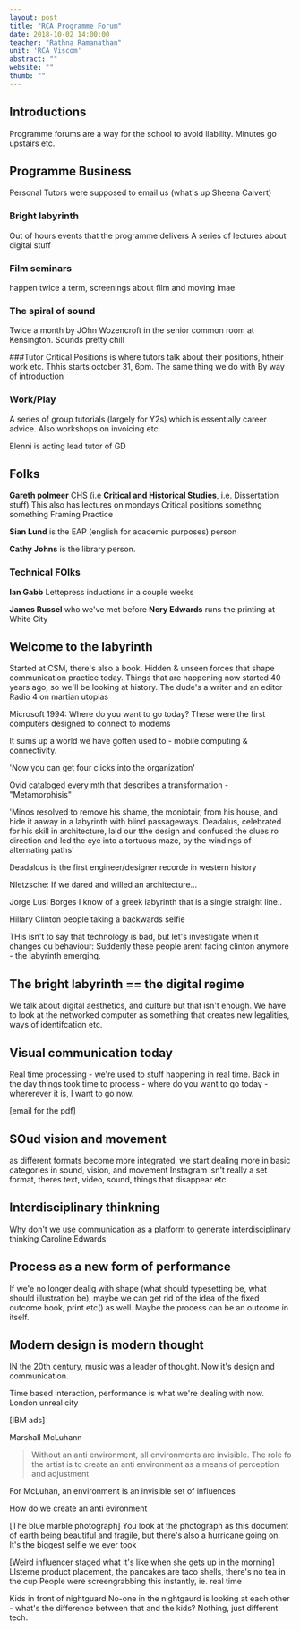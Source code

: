 ```yaml
---
layout: post
title: "RCA Programme Forum"
date: 2018-10-02 14:00:00
teacher: "Rathna Ramanathan"
unit: 'RCA Viscom'
abstract: ""
website: ""
thumb: ""
---
```


## Introductions
Programme forums are a way for the school to avoid liability. Minutes go upstairs etc.

## Programme Business
Personal Tutors were supposed to email us (what's up Sheena Calvert)

### Bright labyrinth
Out of hours events that the programme delivers
A series of lectures about digital stuff

### Film seminars
happen twice a term, screenings about film and moving imae

### The spiral of sound
Twice a month by JOhn Wozencroft in the senior common room at Kensington. Sounds pretty chill

###Tutor Critical Positions
is where tutors talk about their positions, htheir work etc. Thhis starts october 31, 6pm. The same thing we do with By way of introduction

### Work/Play
A series of group tutorials (largely for Y2s) which is essentially career advice. Also workshops on invoicing etc.

Elenni is acting lead tutor of GD

## Folks

**Gareth polmeer**
CHS (i.e **Critical and Historical Studies**, i.e. Dissertation stuff)
This also has lectures on mondays
Critical positions somethng something
Framing Practice

**Sian Lund**
is the EAP (english for academic purposes) person

**Cathy Johns** is the library person.

### Technical FOlks

**Ian Gabb**
Lettepress inductions in a couple weeks

**James Russel** who we've met before
**Nery Edwards** runs the printing at White City

## Welcome to the labyrinth
Started at CSM, there's also a book.
Hidden & unseen forces that shape communication practice today. Things that are happening now started 40 years ago, so we'll be looking at history.
The dude's a writer and an editor
Radio 4 on martian utopias

Microsoft 1994: Where do you want to go today?
These were the first computers designed to connect to modems

It sums up a world we have gotten used to - mobile computing & connectivity.

'Now you can get four clicks into the organization'

Ovid cataloged every mth that describes a transformation - "Metamorphisis"

'Minos resolved to remove his shame, the moniotair, from his house, and hide it aaway in a labyrinth with blind passageways. Deadalus, celebrated for his skill in architecture, laid our tthe design and confused the clues ro direction and led the eye into a tortuous maze, by the windings of alternating paths'

Deadalous is the first engineer/designer recorde in western history

NIetzsche: If we dared and willed an architecture...

Jorge Lusi Borges
I know of a greek labyrinth that is a single straight line..

Hillary Clinton people taking a backwards selfie

THis isn't to say that technology is bad, but let's investigate when it changes ou behaviour: Suddenly these people arent facing clinton anymore - the labyrinth emerging.

## The bright labyrinth == the digital regime
We talk about digital aesthetics, and culture but that isn't enough. We have to look at the networked computer as something that creates new legalities, ways of identifcation etc.

## Visual communication today
Real time processing - we're used to stuff happening in real time. Back in the day things took time to process - where do you want to go today - whererever it is, I want to go now.

[email for the pdf]

## SOud vision and movement
as different formats become more integrated, we start dealing more in basic categories in sound, vision, and movement
Instagram isn't really a set format, theres text, video, sound, things that disappear etc

## Interdisciplinary thinkning
Why don't we use communication as a platform to generate interdisciplinary thinking
Caroline Edwards

## Process as a new form of performance
If we'e no longer dealig with shape (what should typesetting be, what should illustration be), maybe we can get rid of the idea of the fixed outcome book, print etc() as well. Maybe the process can be an outcome in itself.

## Modern design is modern thought
IN the 20th century, music was a leader of thought. Now it's design and communication. 

Time based interaction, performance is what we're dealing with now.
London unreal city

[IBM ads]

Marshall McLuhann
> Without an anti environment, all environments are invisible. The role fo the artist is to create an anti environment as a means of perception and adjustment

For McLuhan, an environment is an invisible set of influences

How do we create an anti evironment

[The blue marble photograph]
You look at the photograph as this document of earth being beautiful and fragile, but there's also a hurricane going on. It's the biggest selfie we ever took

[Weird influencer staged what it's like when she gets up in the morning]
LIsterne product placement, the pancakes are taco shells, there's no tea in the cup
People were screengrabbing this instantly, ie. real time

Kids in front of nightguard
No-one in the nightgaurd is looking at each other - what's the difference between that and the kids? Nothing, just different tech.